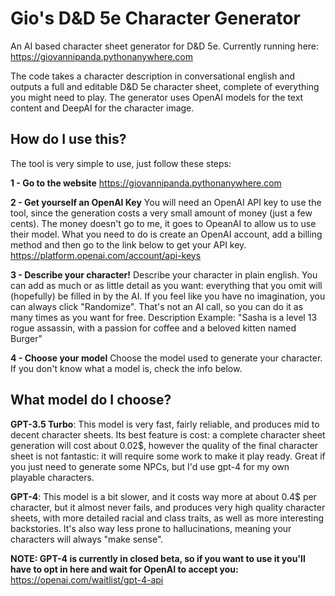 # Gio's D&D 5e Character Generator

An AI based character sheet generator for D&D 5e.
Currently running here: https://giovannipanda.pythonanywhere.com

The code takes a character description in conversational english and outputs a full and editable D&D 5e character sheet, complete of everything you might need to play.
The generator uses OpenAI models for the text content and DeepAI for the character image.

## How do I use this?

The tool is very simple to use, just follow these steps:

**1 - Go to the website** 
https://giovannipanda.pythonanywhere.com

**2 - Get yourself an OpenAI Key**
You will need an OpenAI API key to use the tool, since the generation costs a very small amount of money (just a few cents). The money doesn't go to me, it goes to OpeanAI to allow us to use their model.
What you need to do is create an OpenAI account, add a billing method and then go to the link below to get your API key.
https://platform.openai.com/account/api-keys

**3 - Describe your character!**
Describe your character in plain english. You can add as much or as little detail as you want: everything that you omit will (hopefully) be filled in by the AI.
If you feel like you have no imagination, you can always click "Randomize". That's not an AI call, so you can do it as many times as you want for free.
Description Example: "Sasha is a level 13 rogue assassin, with a passion for coffee and a beloved kitten named Burger"

**4 - Choose your model**
Choose the model used to generate your character. If you don't know what a model is, check the info below.

## What model do I choose?

**GPT-3.5 Turbo**: This model is very fast, fairly reliable, and produces mid to decent character sheets. Its best feature is cost: a complete character sheet generation will cost about 0.02$, however the quality of the final character sheet is not fantastic: it will require some work to make it play ready. Great if you just need to generate some NPCs, but I'd use gpt-4 for my own playable characters.

**GPT-4**: This model is a bit slower, and it costs way more at about 0.4$ per character, but it almost never fails, and produces very high quality character sheets, with more detailed racial and class traits, as well as more interesting backstories. It's also way less prone to hallucinations, meaning your characters will always "make sense".

**NOTE: GPT-4 is currently in closed beta, so if you want to use it you'll have to opt in here and wait for OpenAI to accept you:**
https://openai.com/waitlist/gpt-4-api
